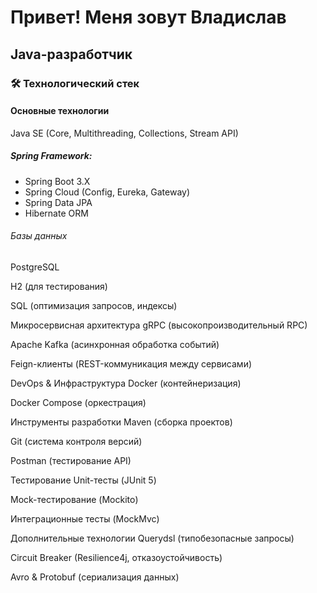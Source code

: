 # Привет! Меня зовут Владислав
## Java-разработчик
### 🛠 Технологический стек
#### Основные технологии
Java SE (Core, Multithreading, Collections, Stream API)
##### Spring Framework:
  - Spring Boot 3.X
  - Spring Cloud (Config, Eureka, Gateway)
  - Spring Data JPA
  - Hibernate ORM
###### Базы данных
PostgreSQL

H2 (для тестирования)

SQL (оптимизация запросов, индексы)

Микросервисная архитектура
gRPC (высокопроизводительный RPC)

Apache Kafka (асинхронная обработка событий)

Feign-клиенты (REST-коммуникация между сервисами)

DevOps & Инфраструктура
Docker (контейнеризация)

Docker Compose (оркестрация)

Инструменты разработки
Maven (сборка проектов)

Git (система контроля версий)

Postman (тестирование API)

Тестирование
Unit-тесты (JUnit 5)

Mock-тестирование (Mockito)

Интеграционные тесты (MockMvc)

Дополнительные технологии
Querydsl (типобезопасные запросы)

Circuit Breaker (Resilience4j, отказоустойчивость)

Avro & Protobuf (сериализация данных)
